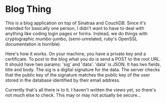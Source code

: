 
Blog Thing
===========

This is a blog application on top of Sinatraa and CouchDB. Since it's intended
for basically one person, I didn't want to have to deal with anything like
coding login pages or forms. Instead, we do things with cryptographic mumbo-jumbo,
(semi-unrelated, ruby's OpenSSL documentation is horrible).

Here's how it works. On your machine, you have a private key and a certificate.
To post to the blog what you do is send a POST to the root URL. It should have
two params: 'sig' and 'data'. 'data' is JSON. It has two fields, title and
body. The sig is a digital signature for the data. The server checks that the
public key of the signature matches the public key of the user stored in the
database identified by their email address.

Currently that's all there is to it. I haven't written the views yet, so there's
not much else to check. This may or may not actually be secure...

